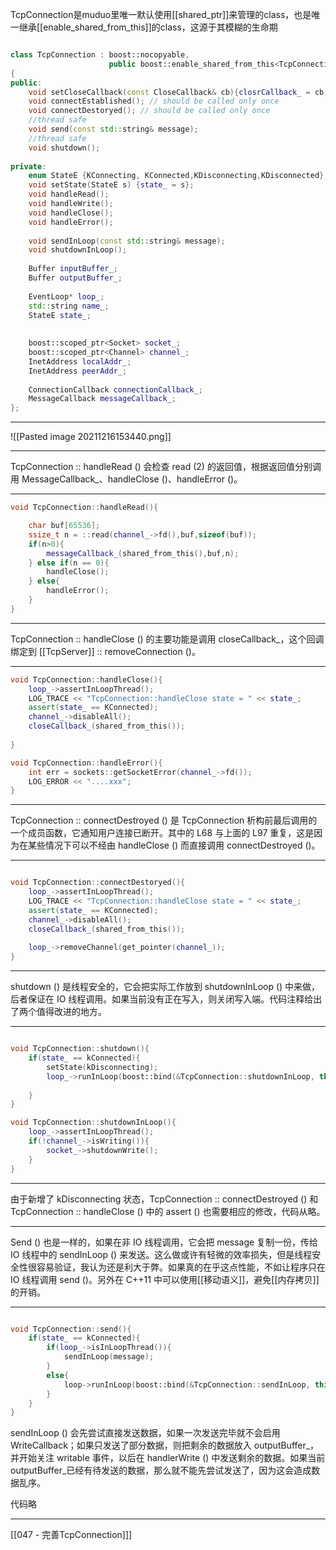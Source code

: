 
TcpConnection是muduo里唯一默认使用[[shared_ptr]]来管理的class，也是唯一继承[[enable_shared_from_this]]的class，这源于其模糊的生命期
```c++

class TcpConnection : boost::nocopyable,
					  public boost::enable_shared_from_this<TcpConnection>
{
public:
	void setCloseCallback(const CloseCallback& cb){closrCallback_ = cb;}
	void connectEstablished(); // should be called only once
	void connectDestoryed(); // should be called only once
	//thread safe
	void send(const std::string& message);
	//thread safe
	void shutdown();
	
private:
	enum StateE {KConnecting, KConnected,KDisconnecting,KDisconnected};
	void setState(StateE s) {state_ = s};
	void handleRead();
	void handleWrite();
	void handleClose();
	void handleError();
	
	void sendInLoop(const std::string& message);
	void shutdownInLoop();
	
	Buffer inputBuffer_;
	Buffer outputBuffer_;
	
	EventLoop* loop_;
	std::string name_;
	StateE state_;
	
	
	boost::scoped_ptr<Socket> socket_;
	boost::scoped_ptr<Channel> channel_;
	InetAddress localAddr_;
	InetAddress peerAddr_;
	
	ConnectionCallback connectionCallback_;
	MessageCallback messageCallback_;
};

```

---

![[Pasted image 20211216153440.png]]

---

TcpConnection :: handleRead () 会检查 read (2) 的返回值，根据返回值分别调用 
MessageCallback_、handleClose ()、handleError ()。

---

```c++
void TcpConnection::handleRead(){

	char buf[65536];
	ssize_t n = ::read(channel_->fd(),buf,sizeof(buf));
	if(n>0){
		messageCallback_(shared_from_this(),buf,n);
	} else if(n == 0){
		handleClose();
	} else{
		handleError();
	}
}
```

---

TcpConnection :: handleClose () 的主要功能是调用 closeCallback_，这个回调绑定到 [[TcpServer]] :: removeConnection ()。

---

```c++
void TcpConnection::handleClose(){
	loop_->assertInLoopThread();
	LOG_TRACE << "TcpConnection::handleClose state = " << state_;
	assert(state_ == KConnected);
	channel_->disableAll();
	closeCallback_(shared_from_this());
	
}

void TcpConnection::handleError(){
	int err = sockets::getSocketError(channel_->fd());
	LOG_ERROR << "....xxx";
}

```

---

TcpConnection :: connectDestroyed () 是 TcpConnection 析构前最后调用的一个成员函数，它通知用户连接已断开。其中的 L68 与上面的 L97 重复，这是因为在某些情况下可以不经由 handleClose () 而直接调用 connectDestroyed ()。

---

```c++

void TcpConnection::connectDestoryed(){
	loop_->assertInLoopThread();
	LOG_TRACE << "TcpConnection::handleClose state = " << state_;
	assert(state_ == KConnected);
	channel_->disableAll();
	closeCallback_(shared_from_this());
	
	loop_->removeChannel(get_pointer(channel_));
}
```


---

shutdown () 是线程安全的，它会把实际工作放到 shutdownInLoop () 中来做，后者保证在 IO 线程调用。如果当前没有正在写入，则关闭写入端。代码注释给出了两个值得改进的地方。

---

```c++

void TcpConnection::shutdown(){
	if(state_ == kConnected){
		setState(kDisconnecting);
		loop_->runInLoop(boost::bind(&TcpConnection::shutdownInLoop, this));
		
	}
}

void TcpConnection::shutdownInLoop(){
	loop_->assertInLoopThread();
	if(!channel_->isWriting()){
		socket_->shutdownWrite();
	}
}
```

---

由于新增了 kDisconnecting 状态，TcpConnection :: connectDestroyed () 和 TcpConnection :: handleClose () 中的 assert () 也需要相应的修改，代码从略。

---

Send () 也是一样的，如果在非 IO 线程调用，它会把 message 复制一份，传给 IO 线程中的 sendInLoop () 来发送。这么做或许有轻微的效率损失，但是线程安全性很容易验证，我认为还是利大于弊。如果真的在乎这点性能，不如让程序只在 IO 线程调用 send ()。另外在 C++11 中可以使用[[移动语义]]，避免[[内存拷贝]]的开销。

---

```c++

void TcpConnection::send(){
	if(state_ == kConnected){
		if(loop_->isInLoopThread()){
			sendInLoop(message);
		}
		else{
			loop->runInLoop(boost::bind(&TcpConnection::sendInLoop, this, message));
		}
	}
}
```

sendInLoop () 会先尝试直接发送数据，如果一次发送完毕就不会启用 WriteCallback；如果只发送了部分数据，则把剩余的数据放入 outputBuffer_，并开始关注 writable 事件，以后在 handlerWrite () 中发送剩余的数据。如果当前 outputBuffer_已经有待发送的数据，那么就不能先尝试发送了，因为这会造成数据乱序。

代码略


---

[[047 - 完善TcpConnection]]]
